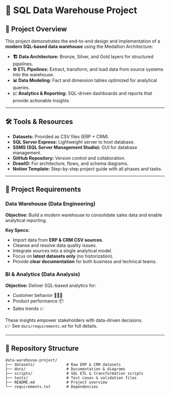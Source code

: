 <!-- START OF README INTRO -->

# 🚀 SQL Data Warehouse Project  

## 📖 Project Overview  
This project demonstrates the end-to-end design and implementation of a **modern SQL-based data warehouse** using the Medallion Architecture:  

- **🏗️ Data Architecture:** Bronze, Silver, and Gold layers for structured pipelines.  
- **⚙️ ETL Pipelines:** Extract, transform, and load data from source systems into the warehouse.  
- **📊 Data Modeling:** Fact and dimension tables optimized for analytical queries.  
- **📈 Analytics & Reporting:** SQL-driven dashboards and reports that provide actionable insights.  
---

## 🛠️ Tools & Resources  
- **Datasets:** Provided as CSV files (ERP + CRM).  
- **SQL Server Express:** Lightweight server to host database.  
- **SSMS (SQL Server Management Studio):** GUI for database management.  
- **GitHub Repository:** Version control and collaboration.  
- **DrawIO:** For architecture, flows, and schema diagrams.  
- **Notion Template:** Step-by-step project guide with all phases and tasks.  

---

## 📌 Project Requirements  

### **Data Warehouse (Data Engineering)**  
**Objective:** Build a modern warehouse to consolidate sales data and enable analytical reporting.  

**Key Specs:**  
- Import data from **ERP & CRM CSV sources**.  
- Cleanse and resolve data quality issues.  
- Integrate sources into a single analytical model.  
- Focus on **latest datasets only** (no historization).  
- Provide **clear documentation** for both business and technical teams.  

### **BI & Analytics (Data Analysis)**  
**Objective:** Deliver SQL-based analytics for:  
- Customer behavior 🧑‍🤝‍🧑  
- Product performance 📦  
- Sales trends 💹  

These insights empower stakeholders with data-driven decisions.  
👉 See `docs/requirements.md` for full details.  

---

## 📂 Repository Structure  
```plaintext
data-warehouse-project/
├── datasets/              # Raw ERP & CRM datasets
├── docs/                  # Documentation & diagrams
├── scripts/               # SQL ETL & transformation scripts
├── tests/                 # Test cases & validation files
├── README.md              # Project overview
└── requirements.txt       # Dependencies
